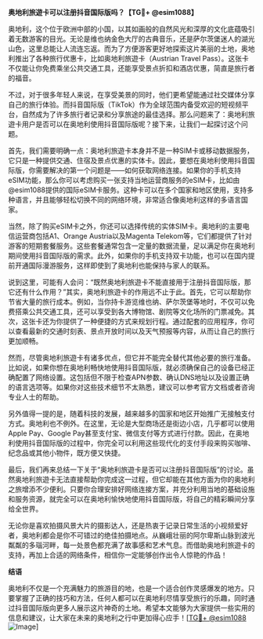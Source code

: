 **奥地利旅遊卡可以注册抖音国际版吗？【TG💪+ @esim1088】**

奥地利，这个位于欧洲中部的小国，以其如画般的自然风光和深厚的文化底蕴吸引着无数游客的目光。无论是维也纳金色大厅的古典音乐，还是萨尔茨堡迷人的湖光山色，这里总能让人流连忘返。而为了方便游客更好地探索这片美丽的土地，奥地利推出了各种旅行优惠卡，比如奥地利旅遊卡（Austrian Travel Pass）。这张卡不仅能让你免费乘坐公共交通工具，还能享受景点折扣和酒店优惠，简直是旅行者的福音。

不过，对于很多年轻人来说，在享受美景的同时，他们更希望能通过社交媒体分享自己的旅行体验。而抖音国际版（TikTok）作为全球范围内备受欢迎的短视频平台，自然成为了许多旅行者记录和分享旅途的最佳选择。那么问题来了：奥地利旅遊卡用户是否可以在奥地利使用抖音国际版呢？接下来，让我们一起探讨这个问题。

首先，我们需要明确一点：奥地利旅遊卡本身并不是一种SIM卡或移动数据服务，它只是一种提供交通、住宿及景点优惠的实体卡。因此，要想在奥地利使用抖音国际版，你需要解决的第一个问题是——如何获取网络连接。如果你的手机支持eSIM功能，那么你可以考虑购买一张支持当地运营商服务的eSIM卡，比如由@esim1088提供的国际eSIM卡服务。这种卡可以在多个国家和地区使用，支持多种语言，并且能够轻松切换不同的网络环境，非常适合像奥地利这样的多语言国家。

当然，除了购买eSIM卡之外，你还可以选择传统的实体SIM卡。奥地利的主要电信运营商包括A1、Orange Austria以及Magenta Telekom等，它们都提供了针对游客的短期套餐服务。这些套餐通常包含一定量的数据流量，足以满足你在奥地利期间使用抖音国际版的需求。此外，如果你的手机支持双卡功能，也可以在国内提前开通国际漫游服务，这样即使到了奥地利也能保持与家人的联系。

说到这里，可能有人会问：“既然奥地利旅遊卡不能直接用于注册抖音国际版，那它还有什么作用？”其实，奥地利旅遊卡的作用远不止于此。首先，它可以帮助你节省大量的旅行成本。例如，当你持卡游览维也纳、萨尔茨堡等地时，不仅可以免费搭乘公共交通工具，还可以享受到各大博物馆、剧院等文化场所的门票减免。其次，这张卡还为你提供了一种便捷的方式来规划行程。通过配套的应用程序，你可以查看最新的交通时刻表、景点开放时间以及天气预报等内容，从而让自己的旅行更加顺畅。

然而，尽管奥地利旅遊卡有诸多优点，但它并不能完全替代其他必要的旅行准备。比如说，如果你想在奥地利畅快地使用抖音国际版，就必须确保自己的设备已经正确配置了网络设置。这包括但不限于检查APN参数、确认DNS地址以及设置正确的语言选项等。如果你对这些技术细节不太熟悉，建议可以参考官方文档或者咨询专业人士的帮助。

另外值得一提的是，随着科技的发展，越来越多的国家和地区开始推广无接触支付方式。奥地利也不例外。在这里，无论是大型商场还是街边小店，几乎都可以使用Apple Pay、Google Pay甚至支付宝、微信支付等方式进行付款。因此，在奥地利使用抖音国际版的过程中，你完全可以利用这些现代化的支付手段来购买咖啡、纪念品或其他小物件，既方便又快捷。

最后，我们再来总结一下关于“奥地利旅遊卡是否可以注册抖音国际版”的讨论。虽然奥地利旅遊卡无法直接帮助你完成这一过程，但它却能在其他方面为你的奥地利之旅增添不少便利。只要你合理安排好网络连接方案，并充分利用当地的基础设施和服务资源，就完全可以在奥地利愉快地使用抖音国际版，将自己的精彩瞬间分享给全世界。

无论你是喜欢拍摄风景大片的摄影达人，还是热衷于记录日常生活的小视频爱好者，奥地利都会是你不可错过的绝佳拍摄地点。从巍峨壮丽的阿尔卑斯山脉到波光粼粼的多瑙河畔，每一处景色都充满了故事感和艺术气息。而借助奥地利旅遊卡的支持，再加上合适的网络条件，相信你一定能够创作出令人惊艳的作品！

**结语**

奥地利不仅是一个充满魅力的旅游目的地，也是一个适合创作灵感爆发的地方。只要掌握了正确的技巧和方法，任何人都可以在奥地利尽情享受旅行的乐趣，同时通过抖音国际版向更多人展示这片神奇的土地。希望本文能够为大家提供一些实用的信息和建议，让大家在未来的奥地利之行中更加得心应手！[[TG💪+ @esim1088](https://t.me/s/esim1088) ![Image](https://i.postimg.cc/4NQfJmqS/Snipaste-2025-05-13-00-14-12.png)]